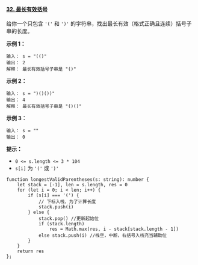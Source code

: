 #### [32. 最长有效括号](https://leetcode.cn/problems/longest-valid-parentheses/)

给你一个只包含 `'('` 和 `')'` 的字符串，找出最长有效（格式正确且连续）括号子串的长度。

**示例 1：**

```
输入： s = "(()"
输出： 2
解释： 最长有效括号子串是 "()"
```

**示例 2：**

```
输入： s = ")()())"
输出： 4
解释： 最长有效括号子串是 "()()"
```

**示例 3：**

```
输入： s = ""
输出： 0
```

**提示：**

-   `0 <= s.length <= 3 * 104`
-   `s[i]` 为 `'('` 或 `')'`

```
function longestValidParentheses(s: string): number {
    let stack = [-1], len = s.length, res = 0
    for (let i = 0; i < len; i++) {
        if (s[i] === '(') {
            // 下标入栈，为了计算长度
            stack.push(i)
        } else {
            stack.pop() //更新起始位
            if (stack.length)
                res = Math.max(res, i - stack[stack.length - 1])
            else stack.push(i) //栈空，中断，右括号入栈充当辅助位
        }
    }
    return res
};
```